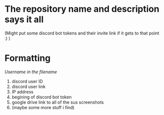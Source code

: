 # The repository name and description says it all

(Might put some discord bot tokens and their invite link if it gets to that point :) )

# Formatting

*Username in the filename*
1.  discord user ID
2.  discord user link
3.  IP address
4.  begining of discord bot token
5.  google drive link to all of the sus screenshots
6.  (maybe some more stuff i find)
